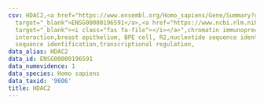 ```yaml
---
csv: HDAC2,<a href="https://www.ensembl.org/Homo_sapiens/Gene/Summary?db=core;g=ENSG00000196591"
  target="_blank">ENSG00000196591</a>,<a href="https://www.ncbi.nlm.nih.gov/pubmed/22863008"
  target="_blank"><i class="fas fa-file"></i></a>",chromatin immunoprecipitation assay,direct
  interaction,breast epithelium, BPE cell, R2,nucleotide sequence identification,nucleotide
  sequence identification,transcriptional regulation,
data_alias: HDAC2
data_id: ENSG00000196591
data_numevidence: 1
data_species: Homo sapiens
data_taxid: '9606'
title: HDAC2
---
```

